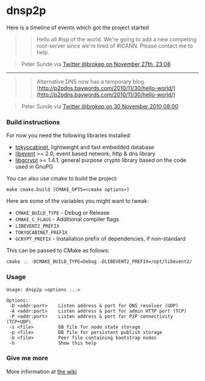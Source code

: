 # dnsp2p
Here is a timeline of events which got the project started

>> Hello all #isp of the world. We're going to add a new competing root-server since we're
>> tired of #ICANN. Please contact me to help.

>Peter Sunde via [Twitter @brokep on November 27th, 23:08](http://twitter.com/brokep/status/8779363872935936)

----

>> Alternative DNS now has a temporary blog.
>> [http://p2pdns.baywords.com/2010/11/30/hello-world/](http://p2pdns.baywords.com/2010/11/30/hello-world/)

> Peter Sunde via [Twitter @brokep on 30 November 2010 08:00](http://twitter.com/brokep/status/9517070882447360)

### Build instructions

For now you need the following libraries installed:

- [tokyocabinet](http://fallabs.com/tokyocabinet/), lightweight and fast embedded database
- [libevent](http://monkey.org/~provos/libevent/) >= 2.0, event based network, http & dns library
- [libgcrypt](http://www.gnupg.org/) >= 1.4.1, general purpose crypto library based on the code used in GnuPG

You can also use cmake to build the project:

    make cmake.build [CMAKE_OPTS=<cmake options>]

Here are some of the variables you might want to tweak:

 * ``CMAKE_BUILD_TYPE`` - Debug or Release
 * ``CMAKE_C_FLAGS`` - Additional compiler flags
 * ``LIBEVENT2_PREFIX``
 * ``TOKYOCABINET_PREFIX``
 * ``GCRYPT_PREFIX`` - Installation prefix of dependencies, if non-standard

This can be passed to CMake as follows:

    cmake .. -DCMAKE_BUILD_TYPE=Debug -DLIBEVENT2_PREFIX=/opt/libevent2/

### Usage

    Usage: dnsp2p <options ...>
    
    Options:
     -D <addr:port>    Listen address & port for DNS resolver (UDP)
     -A <addr:port>    Listen address & port for admin HTTP port (TCP)
     -P <addr:port>    Listen address & port for P2P connectivity (TCP+UDP)
     -s <file>         DB file for node state storage
     -p <file>         DB file for persistent publish storage
     -b <file>         Peer file containing bootstrap nodes 
     -h                Show this help

### Give me more
More information at [the wiki](http://dot-p2p.org/index.php?title=Main_Page)
